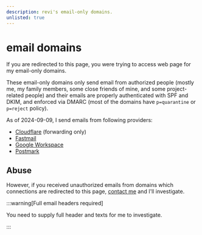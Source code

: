 ```yaml
---
description: revi's email-only domains.
unlisted: true
---
```


<!--
SPDX-FileCopyrightText: (C) 2024 Hong Yongmin (https://revi.xyz/) <yewon@revi.email>

SPDX-License-Identifier: LicenseRef-CC-BY-ND-2.0-KR
-->

# email domains

If you are redirected to this page, you were trying to access web page for
my email-only domains.

These email-only domains only send email from authorized people
(mostly me, my family members, some close friends of mine, and some
project-related people) and their emails are properly authenticated with SPF
and DKIM, and enforced via DMARC
(most of the domains have `p=quarantine` or `p=reject` policy).

As of 2024-09-09, I send emails from following providers:

- [Cloudflare](https://developers.cloudflare.com/email-routing/)
  (forwarding only)
- [Fastmail](https://fastmail.com/)
- [Google Workspace](https://workspace.google.com/)
- [Postmark](https://www.postmarkapp.com/)

## Abuse

However, if you received unauthorized emails from domains which connections are
redirected to this page, [contact me](./contact-method) and I'll investigate.

:::warning[Full email headers required]

You need to supply full header and texts for me to investigate.

:::
